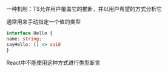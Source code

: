 一种机制：TS允许用户覆盖它的推断，并以用户希望的方式分析它

通常用来手动指定一个值的类型

```typescript
interface Hello {
name: string;
sayHello: () => void
}

```
React中不能使用这种方式进行类型断言